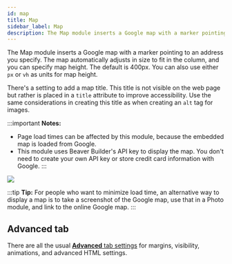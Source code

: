 ```yaml
---
id: map
title: Map
sidebar_label: Map
description: The Map module inserts a Google map with a marker pointing to an address you specify.
---
```


The Map module inserts a Google map with a marker pointing to an address you specify. The map automatically adjusts in size to fit in the column, and you can specify map height. The default is 400px. You can also use either `px` or `vh` as units for map height.

There's a setting to add a map title. This title is not visible on the web page but rather is placed in a `title` attribute to improve accessibility. Use the same considerations in creating this title as when creating an `alt` tag for images.

:::important **Notes:**

- Page load times can be affected by this module, because the embedded map is loaded from Google.
- This module uses Beaver Builder's API key to display the map. You don't need to create your own API key or store credit card information with Google.
  :::

![](/img/map-module-1.jpg)

:::tip **Tip:**
For people who want to minimize load time, an alternative way to
display a map is to take a screenshot of the Google map, use that in a Photo
module, and link to the online Google map.
:::

## Advanced tab

There are all the usual [**Advanced** tab settings](/beaver-builder/layouts/advanced-tab/index.md) for margins, visibility, animations, and advanced HTML settings.
